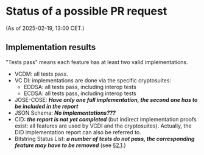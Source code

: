 # Status of a possible PR request

(As of 2025-02-19, 13:00 CET.)

## Implementation results

"Tests pass" means each feature has at least two valid implementations.

* VCDM: all tests pass. 
* VC DI: implementations are done via the specific cryptosuites:
  * EDDSA: all tests pass, including interop tests
  * ECDSA: all tests pass, including interop tests
* JOSE-COSE: ***Have only one full implementation, the second one has to be included in the report***
* JSON Schema: ***No implementations???***
* CID: ***the report is not yet completed*** (but indirect implementation proofs exist: all features are used by VCDI and the cryptosuites). Actually, the DID implementation report can also be referred to.
* Bitstring Status List: ***a number of tests do not pass, the corresponding feature may have to be removed*** (see [§2.1](https://w3c.github.io/vc-bitstring-status-list-test-suite/#Data%20Model:%20BitstringStatusList%20Entry).)

